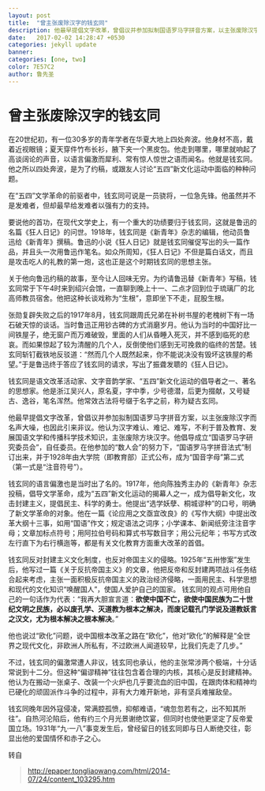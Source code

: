 ```yaml
---
layout: post
title:  "曾主张废除汉字的钱玄同"
description: 他最早提倡文字改革，曾倡议并参加拟制国语罗马字拼音方案，以主张废除汉字而名声大噪，也因此引来非议。他认为汉字难认、难记、难写，不利于普及教育、发展国语文学和传播科学技术知识，主张废除方块汉字。
date:   2017-02-02 14:28:47 +0530
categories: jekyll update
banner: 
categories: [one, two]
color: 7E57C2
author: 鲁先圣
---
```

# 曾主张废除汉字的钱玄同

在20世纪初，有一位30多岁的青年学者在华夏大地上四处奔波。他身材不高，戴着近视眼镜；夏天穿件竹布长衫，腋下夹一个黑皮包。他走到哪里，哪里就响起了高谈阔论的声音，以语言偏激而犀利、常有惊人惊世之语而闻名。他就是钱玄同。他之所以四处奔波，是为了约稿，或跟友人讨论“五四”新文化运动中面临的种种问题。

在“五四”文学革命的前驱者中，钱玄同可说是一员骁将，一位急先锋。他虽然并不是发难者，但却最早给发难者以强有力的支持。

要说他的首功，在现代文学史上，有一个重大的功绩要归于钱玄同，这就是鲁迅的名篇《狂人日记》的问世。1918年，钱玄同是《新青年》杂志的编辑，他动员鲁迅给《新青年》撰稿。鲁迅的小说《狂人日记》就是钱玄同催促写出的头一篇作品，并且头一次用鲁迅作笔名。如众所周知，《狂人日记》不但是篇白话文，而且是攻击吃人的礼教的第一炮，这也正是这个时期钱玄同的思想主张。

关于他向鲁迅约稿的故事，至今让人回味无穷。为约请鲁迅替《新青年》写稿，钱玄同常于下午4时来到绍兴会馆，一直聊到晚上十一、二点才回到位于琉璃厂的北高师教员宿舍。他把这种长谈戏称为“生根”，意即坐下不走，屁股生根。

张勋复辟失败之后的1917年8月，钱玄同跟周氏兄弟在补树书屋的老槐树下有一场石破天惊的谈话。当时鲁迅正用钞古碑的方式消磨岁月。他认为当时的中国好比一间铁屋子，绝无窗户而万难破毁，里面的人们从昏睡入死灭，并不感到临死的悲哀。而如果惊起了较为清醒的几个人，反倒使他们感到无可挽救的临终的苦楚。钱玄同斩钉截铁地反驳道：“然而几个人既然起来，你不能说决没有毁坏这铁屋的希望。”于是鲁迅终于答应了钱玄同的请求，写出了振聋发聩的《狂人日记》。

钱玄同是语文改革活动家、文字音韵学家、“五四”新文化运动的倡导者之一、著名的思想家。他是浙江吴兴人，原名夏，字中季，少号德潜，后更为掇献，又号疑古、逸谷，笔名浑然。他常效古法将号缀于名字之前，称为疑古玄同。

他最早提倡文字改革，曾倡议并参加拟制国语罗马字拼音方案，以主张废除汉字而名声大噪，也因此引来非议。他认为汉字难认、难记、难写，不利于普及教育、发展国语文学和传播科学技术知识，主张废除方块汉字。他倡导成立“国语罗马字研究委员会”，自任委员。在他参加的“数人会”的努力下，“国语罗马字拼音法式”制订出来，并于1928年由大学院（即教育部）正式公布，成为“国音字母”第二式（第一式是“注音符号”）。

钱玄同的语言偏激也是当时出了名的。1917年，他向陈独秀主办的《新青年》杂志投稿，倡导文学革命，成为“五四”新文化运动的揭幕人之一，成为倡导新文化，攻击封建主义，提倡民主、科学的勇士。他提出“选学妖孽、桐城谬种”的口号，明确了新文学革命的对象。他在一篇《论应用之文亟宜改良》的《写作大纲》中提出改革大纲十三事，如用“国语”作文；规定语法之词序；小学课本、新闻纸旁注注音字母；文章加标点符号；用阿拉伯号码和算式书写数目字；用公元纪年；书写方式改左行直下为右行横迤等，都是有关文化教育方面重大改革的首倡。

钱玄同反对封建主义文化制度，也反对帝国主义的侵略。1925年“五卅惨案”发生后，他写过一篇《关于反抗帝国主义》的文章，他把反帝和反封建两项战斗任务结合起来考虑，主张一面积极反抗帝国主义的政治经济侵略，一面用民主、科学思想和现代的文化知识“唤醒国人”，使国人爱护自己的国家。
钱玄同的观点可用他自己的一句话作为代表：“我再大胆宣言道：**欲使中国不亡，欲使中国民族为二十世纪文明之民族，必以废孔学、灭道教为根本之解决，而废记载孔门学说及道教妖言之汉文，尤为根本解决之根本解决**。”

他也说过“欧化”问题，说中国根本改革之路在“欧化”，他对“欧化”的解释是“全世界之现代文化，非欧洲人所私有，不过欧洲人闻道较早，比我们先走了几步。”

不过，钱玄同的偏激常遭人非议，钱玄同也承认，他的主张常涉两个极端，十分话常说到十二分。但这种“偏谬精神”往往包含着合理的内核，其核心是反封建精神。他认为在搬动一张桌子、改装一个火炉也几乎要流血的旧中国，在跟肉体和精神均已硬化的顽固派作斗争的过程中，非有大力难开新地，非有坚兵难摧敌垒。

钱玄同晚年因外寇侵凌，常满腔孤愤，抑郁难语，“魂忽忽若有之，出不知其所往”。自热河沦陷后，他有约三个月光景谢绝饮宴，但同时也使他更坚定了反帝爱国立场。1931年“九·一八”事变发生后，曾经留日的钱玄同即与日人断绝交往，彰显出他的爱国情怀和赤子之心。


转自
> http://epaper.tongliaowang.com/html/2014-07/24/content_103295.htm